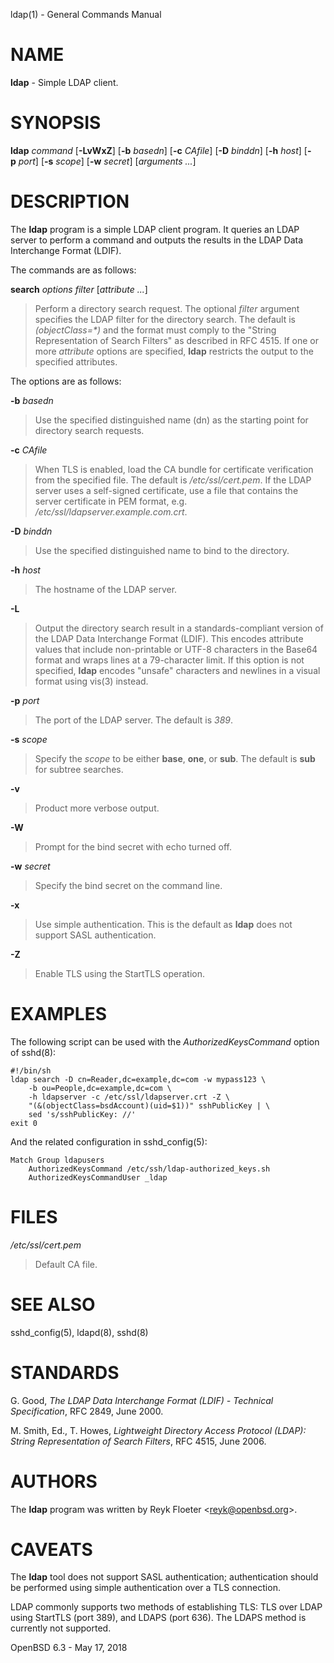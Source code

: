 ldap(1) - General Commands Manual

# NAME

**ldap** - Simple LDAP client.

# SYNOPSIS

**ldap**
*command*
\[**-LvWxZ**]
\[**-b**&nbsp;*basedn*]
\[**-c**&nbsp;*CAfile*]
\[**-D**&nbsp;*binddn*]
\[**-h**&nbsp;*host*]
\[**-p**&nbsp;*port*]
\[**-s**&nbsp;*scope*]
\[**-w**&nbsp;*secret*]
\[*arguments&nbsp;...*]

# DESCRIPTION

The
**ldap**
program is a simple LDAP client program.
It queries an LDAP server to perform a command and outputs the results
in the LDAP Data Interchange Format (LDIF).

The commands are as follows:

**search** *options* *filter* \[*attribute ...*]

> Perform a directory search request.
> The optional
> *filter*
> argument specifies the LDAP filter for the directory search.
> The default is
> *(objectClass=\*)*
> and the format must comply to the
> "String Representation of Search Filters"
> as described in RFC 4515.
> If one or more
> *attribute*
> options are specified,
> **ldap**
> restricts the output to the specified attributes.

The options are as follows:

**-b** *basedn*

> Use the specified distinguished name (dn) as the starting point for
> directory search requests.

**-c** *CAfile*

> When TLS is enabled, load the CA bundle for certificate verification
> from the specified file.
> The default is
> */etc/ssl/cert.pem*.
> If the LDAP server uses a self-signed certificate,
> use a file that contains the server certificate in PEM format, e.g.
> */etc/ssl/ldapserver.example.com.crt*.

**-D** *binddn*

> Use the specified distinguished name to bind to the directory.

**-h** *host*

> The hostname of the LDAP server.

**-L**

> Output the directory search result in a standards-compliant version of
> the LDAP Data Interchange Format (LDIF).
> This encodes attribute values that include non-printable or UTF-8
> characters in the Base64 format and wraps lines at a 79-character limit.
> If this option is not specified,
> **ldap**
> encodes
> "unsafe"
> characters and newlines in a visual format using
> vis(3)
> instead.

**-p** *port*

> The port of the LDAP server.
> The default is
> *389*.

**-s** *scope*

> Specify the
> *scope*
> to be either
> **base**,
> **one**,
> or
> **sub**.
> The default is
> **sub**
> for subtree searches.

**-v**

> Product more verbose output.

**-W**

> Prompt for the bind secret with echo turned off.

**-w** *secret*

> Specify the bind secret on the command line.

**-x**

> Use simple authentication.
> This is the default as
> **ldap**
> does not support SASL authentication.

**-Z**

> Enable TLS using the StartTLS operation.

# EXAMPLES

The following script can be used with the
*AuthorizedKeysCommand*
option of
sshd(8):

	#!/bin/sh
	ldap search -D cn=Reader,dc=example,dc=com -w mypass123 \
		-b ou=People,dc=example,dc=com \
		-h ldapserver -c /etc/ssl/ldapserver.crt -Z \
		"(&(objectClass=bsdAccount)(uid=$1))" sshPublicKey | \
		sed 's/sshPublicKey: //'
	exit 0

And the related configuration in
sshd\_config(5):

	Match Group ldapusers
		AuthorizedKeysCommand /etc/ssh/ldap-authorized_keys.sh
		AuthorizedKeysCommandUser _ldap

# FILES

*/etc/ssl/cert.pem*

> Default CA file.

# SEE ALSO

sshd\_config(5),
ldapd(8),
sshd(8)

# STANDARDS

G. Good,
*The LDAP Data Interchange Format (LDIF) - Technical Specification*,
RFC 2849,
June 2000.

M. Smith, Ed.,
T. Howes,
*Lightweight Directory Access Protocol (LDAP): String Representation of Search Filters*,
RFC 4515,
June 2006.

# AUTHORS

The
**ldap**
program was written by
Reyk Floeter &lt;[reyk@openbsd.org](mailto:reyk@openbsd.org)&gt;.

# CAVEATS

The
**ldap**
tool does not support SASL authentication;
authentication should be performed using simple authentication over a
TLS connection.

LDAP commonly supports two methods of establishing TLS:
TLS over LDAP using StartTLS (port 389), and LDAPS (port 636).
The LDAPS method is currently not supported.

OpenBSD 6.3 - May 17, 2018
